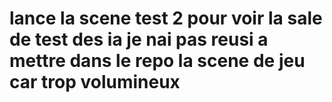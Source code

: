 # lance la scene test 2 pour voir la sale de test des ia je nai pas reusi a mettre dans le repo la scene de jeu car trop volumineux 
